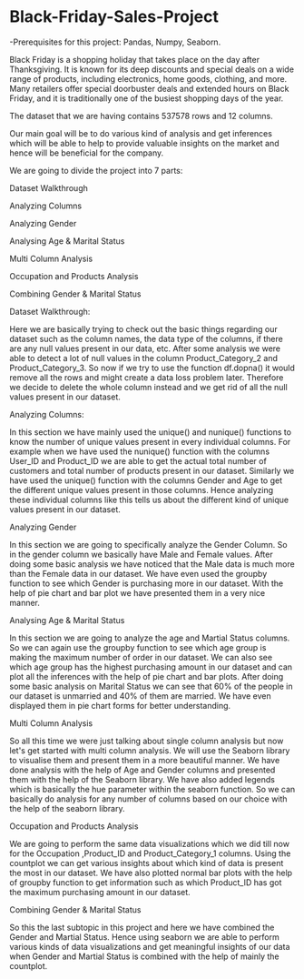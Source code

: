 # Black-Friday-Sales-Project


-Prerequisites for this project: Pandas, Numpy, Seaborn.

Black Friday is a shopping holiday  that takes place on the day after Thanksgiving. It is known for its deep discounts and special deals on a wide range of products, including electronics, home goods, clothing, and more. Many retailers offer special doorbuster deals and extended hours on Black Friday, and it is traditionally one of the busiest shopping days of the year. 

The dataset that we are having contains 537578 rows and 12 columns.

Our main goal will be to do various kind of analysis and get inferences which will be able to help to provide valuable insights on the market and hence will be beneficial for the company.

 

We are going to divide the project into 7 parts:

Dataset Walkthrough

Analyzing Columns

Analyzing Gender

Analysing Age & Marital Status

Multi Column Analysis

Occupation and Products Analysis

Combining Gender & Marital Status

 

Dataset Walkthrough:

Here we are basically trying to check out the basic things regarding our dataset such as the column names, the data type of the columns, if there are any null values present in our data, etc. After some analysis we were able to detect a lot of null values in the column Product_Category_2 and Product_Category_3. So now if we try to use the function df.dopna() it would remove all the rows and might create a data loss problem later. Therefore we decide to delete the whole column instead and we get rid of all the null values present in our dataset.

 

Analyzing Columns:

In this section we have mainly used the unique() and nunique() functions to know the number of unique values present in every individual columns. For example when we have used the nunique() function with the columns User_ID and Product_ID we are able to get the actual total number of customers and total number of products present in our dataset. Similarly we have used the unique() function with the columns Gender and Age to get the different unique values present in those columns. Hence analyzing these individual columns like this tells us about the different kind of unique values present in our dataset.

 

Analyzing Gender

In this section we are going to specifically analyze the Gender Column. So in the gender column we basically have Male and Female values. After doing some basic analysis we have noticed that the Male data is much more than the Female data in our dataset. We have even used the groupby function to see which Gender is purchasing more in our dataset. With the help of pie chart and bar plot we have presented them in a very nice manner.

 

Analysing Age & Marital Status

In this section we are going to analyze the age and Martial Status columns. So we can again use the groupby function to see which age group is making the maximum number of order in our dataset. We can also see which age group has the highest purchasing amount in our dataset and can plot all the inferences with the help of pie chart and bar plots. After doing some basic analysis on Marital Status we can see that 60% of the people in our dataset is unmarried and 40% of them are married. We have even displayed them in pie chart forms for better understanding.

 

Multi Column Analysis

So all this time we were just talking about single column analysis but now let's get started with multi column analysis. We will use the Seaborn library to visualise them and present them in a more beautiful manner. We have done analysis with the help of Age and Gender columns and presented them with the help of the Seaborn library. We have also added legends which is basically the hue parameter within the seaborn function. So we can basically do analysis for any number of columns based on our choice with the help of the seaborn library. 

 

Occupation and Products Analysis

We are going to perform the same data visualizations which we did till now for the Occupation ,Product_ID and Product_Category_1 columns. Using the countplot we can get various insights about which kind of data is present the most in our dataset. We have also plotted normal bar plots with the help of groupby function to get information such as which Product_ID has got the maximum purchasing amount in our dataset.

 

Combining Gender & Marital Status

So this the last subtopic in this project and here we have combined the Gender and Martial Status. Hence using seaborn we are able to perform various kinds of data visualizations and get meaningful insights of our data when Gender and Martial Status is combined with the help of mainly the countplot.
